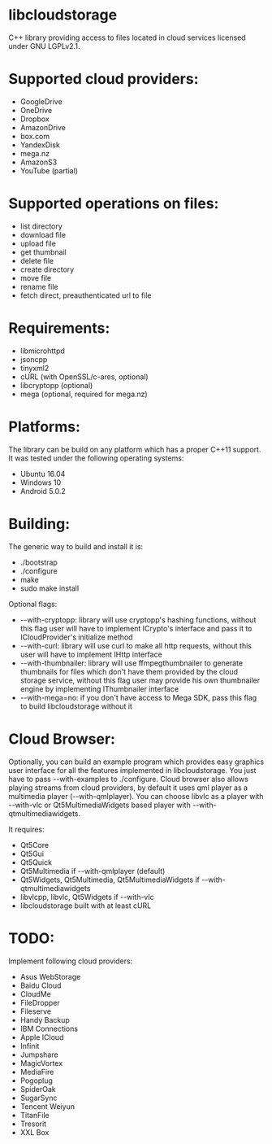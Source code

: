 # libcloudstorage

C++ library providing access to files located in cloud services
licensed under GNU LGPLv2.1.

Supported cloud providers:
==========================

* GoogleDrive
* OneDrive
* Dropbox
* AmazonDrive
* box.com
* YandexDisk
* mega.nz
* AmazonS3
* YouTube (partial)

Supported operations on files:
==============================

* list directory
* download file
* upload file
* get thumbnail
* delete file
* create directory
* move file
* rename file
* fetch direct, preauthenticated url to file

Requirements:
=============

* libmicrohttpd
* jsoncpp
* tinyxml2
* cURL (with OpenSSL/c-ares, optional)
* libcryptopp (optional)
* mega (optional, required for mega.nz)

Platforms:
==========

The library can be build on any platform which has a proper C++11 support. It
was tested under the following operating systems:

* Ubuntu 16.04
* Windows 10
* Android 5.0.2

Building:
===============

The generic way to build and install it is:

* ./bootstrap
* ./configure
* make
* sudo make install

Optional flags: 
* --with-cryptopp: library will use cryptopp's hashing functions, without this
flag user will have to implement ICrypto's interface and pass it to 
ICloudProvider's initialize method
* --with-curl: library will use curl to make all http requests, without this
user will have to implement IHttp interface
* --with-thumbnailer: library will use ffmpegthumbnailer to generate thumbnails
for files which don't have them provided by the cloud storage service, without
this flag user may provide his own thumbnailer engine by implementing 
IThumbnailer interface
* --with-mega=no: if you don't have access to Mega SDK, pass this flag to build
libcloudstorage without it

Cloud Browser:
=============

Optionally, you can build an example program which provides easy graphics user
interface for all the features implemented in libcloudstorage. You just have to
pass --with-examples to ./configure. Cloud browser also allows playing streams 
from cloud providers, by default it uses qml player as a multimedia player 
(--with-qmlplayer). You can choose libvlc as a player with --with-vlc or
Qt5MultimediaWidgets based player with --with-qtmultimediawidgets.

It requires:
* Qt5Core
* Qt5Gui
* Qt5Quick
* Qt5Multimedia if --with-qmlplayer (default)
* Qt5Widgets, Qt5Multimedia, Qt5MultimediaWidgets if --with-qtmultimediawidgets
* libvlcpp, libvlc, Qt5Widgets if --with-vlc
* libcloudstorage built with at least cURL

TODO:
=====

Implement following cloud providers:
* Asus WebStorage
* Baidu Cloud
* CloudMe
* FileDropper
* Fileserve
* Handy Backup
* IBM Connections
* Apple ICloud
* Infinit
* Jumpshare
* MagicVortex
* MediaFire
* Pogoplug
* SpiderOak
* SugarSync
* Tencent Weiyun
* TitanFile
* Tresorit
* XXL Box
